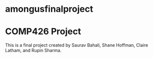 # amongusfinalproject
# COMP426 Project

This is a final project created by Saurav Bahali, Shane Hoffman, Claire Latham, and Rupin Sharma.
